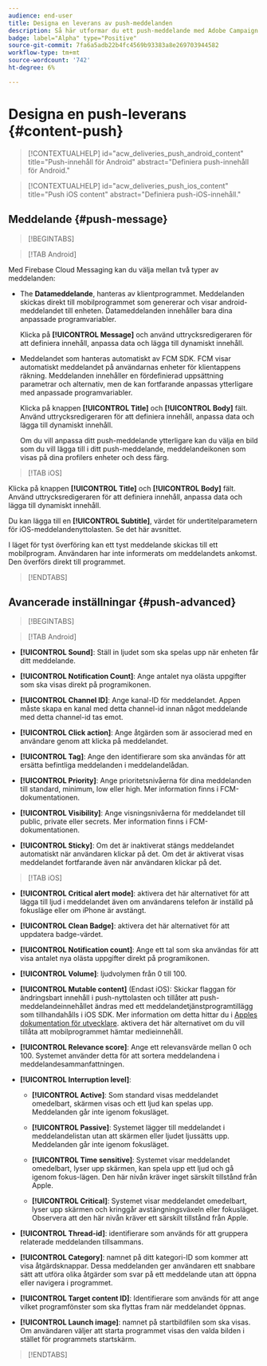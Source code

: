 ```yaml
---
audience: end-user
title: Designa en leverans av push-meddelanden
description: Så här utformar du ett push-meddelande med Adobe Campaign Web
badge: label="Alpha" type="Positive"
source-git-commit: 7fa6a5adb22b4fc4569b93383a8e269703944582
workflow-type: tm+mt
source-wordcount: '742'
ht-degree: 6%

---
```


# Designa en push-leverans {#content-push}

>[!CONTEXTUALHELP]
>id="acw_deliveries_push_android_content"
>title="Push-innehåll för Android"
>abstract="Definiera push-innehåll för Android."

>[!CONTEXTUALHELP]
>id="acw_deliveries_push_ios_content"
>title="Push iOS content"
>abstract="Definiera push-iOS-innehåll."

## Meddelande {#push-message}

>[!BEGINTABS]

>[!TAB Android]

Med Firebase Cloud Messaging kan du välja mellan två typer av meddelanden:

* The **Datameddelande**, hanteras av klientprogrammet. Meddelanden skickas direkt till mobilprogrammet som genererar och visar android-meddelandet till enheten. Datameddelanden innehåller bara dina anpassade programvariabler.

   Klicka på **[!UICONTROL Message]** och använd uttrycksredigeraren för att definiera innehåll, anpassa data och lägga till dynamiskt innehåll.

* Meddelandet som hanteras automatiskt av FCM SDK. FCM visar automatiskt meddelandet på användarnas enheter för klientappens räkning. Meddelanden innehåller en fördefinierad uppsättning parametrar och alternativ, men de kan fortfarande anpassas ytterligare med anpassade programvariabler.

   Klicka på knappen **[!UICONTROL Title]** och **[!UICONTROL Body]** fält. Använd uttrycksredigeraren för att definiera innehåll, anpassa data och lägga till dynamiskt innehåll.

   Om du vill anpassa ditt push-meddelande ytterligare kan du välja en bild som du vill lägga till i ditt push-meddelande, meddelandeikonen som visas på dina profilers enheter och dess färg.

>[!TAB iOS]

Klicka på knappen **[!UICONTROL Title]** och **[!UICONTROL Body]** fält. Använd uttrycksredigeraren för att definiera innehåll, anpassa data och lägga till dynamiskt innehåll.

Du kan lägga till en **[!UICONTROL Subtitle]**, värdet för undertitelparametern för iOS-meddelandenyttolasten. Se det här avsnittet.

I läget för tyst överföring kan ett tyst meddelande skickas till ett mobilprogram. Användaren har inte informerats om meddelandets ankomst. Den överförs direkt till programmet.

>[!ENDTABS]

## Avancerade inställningar {#push-advanced}

>[!BEGINTABS]

>[!TAB Android]

* **[!UICONTROL Sound]**: Ställ in ljudet som ska spelas upp när enheten får ditt meddelande.

* **[!UICONTROL Notification Count]**: Ange antalet nya olästa uppgifter som ska visas direkt på programikonen.

* **[!UICONTROL Channel ID]**: Ange kanal-ID för meddelandet. Appen måste skapa en kanal med detta channel-id innan något meddelande med detta channel-id tas emot.

* **[!UICONTROL Click action]**: Ange åtgärden som är associerad med en användare genom att klicka på meddelandet.

* **[!UICONTROL Tag]**: Ange den identifierare som ska användas för att ersätta befintliga meddelanden i meddelandelådan.

* **[!UICONTROL Priority]**: Ange prioritetsnivåerna för dina meddelanden till standard, minimum, low eller high. Mer information finns i FCM-dokumentationen.

* **[!UICONTROL Visibility]**: Ange visningsnivåerna för meddelandet till public, private eller secrets. Mer information finns i FCM-dokumentationen.

* **[!UICONTROL Sticky]**: Om det är inaktiverat stängs meddelandet automatiskt när användaren klickar på det. Om det är aktiverat visas meddelandet fortfarande även när användaren klickar på det.

>[!TAB iOS]

* **[!UICONTROL Critical alert mode]**: aktivera det här alternativet för att lägga till ljud i meddelandet även om användarens telefon är inställd på fokusläge eller om iPhone är avstängt.

* **[!UICONTROL Clean Badge]**: aktivera det här alternativet för att uppdatera badge-värdet.

* **[!UICONTROL Notification count]**: Ange ett tal som ska användas för att visa antalet nya olästa uppgifter direkt på programikonen.

* **[!UICONTROL Volume]**: ljudvolymen från 0 till 100.

* **[!UICONTROL Mutable content]** (Endast iOS): Skickar flaggan för ändringsbart innehåll i push-nyttolasten och tillåter att push-meddelandeinnehållet ändras med ett meddelandetjänstprogramtillägg som tillhandahålls i iOS SDK. Mer information om detta hittar du i [Apples dokumentation för utvecklare](https://developer.apple.com/library/content/documentation/NetworkingInternet/Conceptual/RemoteNotificationsPG/ModifyingNotifications.html). aktivera det här alternativet om du vill tillåta att mobilprogrammet hämtar medieinnehåll.

* **[!UICONTROL Relevance score]**: Ange ett relevansvärde mellan 0 och 100. Systemet använder detta för att sortera meddelandena i meddelandesammanfattningen.

* **[!UICONTROL Interruption level]**:

   * **[!UICONTROL Active]**: Som standard visas meddelandet omedelbart, skärmen visas och ett ljud kan spelas upp. Meddelanden går inte igenom fokusläget.

   * **[!UICONTROL Passive]**: Systemet lägger till meddelandet i meddelandelistan utan att skärmen eller ljudet ljussätts upp. Meddelanden går inte igenom fokusläget.

   * **[!UICONTROL Time sensitive]**: Systemet visar meddelandet omedelbart, lyser upp skärmen, kan spela upp ett ljud och gå igenom fokus-lägen. Den här nivån kräver inget särskilt tillstånd från Apple.

   * **[!UICONTROL Critical]**: Systemet visar meddelandet omedelbart, lyser upp skärmen och kringgår avstängningsväxeln eller fokusläget. Observera att den här nivån kräver ett särskilt tillstånd från Apple.

* **[!UICONTROL Thread-id]**: identifierare som används för att gruppera relaterade meddelanden tillsammans.

* **[!UICONTROL Category]**: namnet på ditt kategori-ID som kommer att visa åtgärdsknappar. Dessa meddelanden ger användaren ett snabbare sätt att utföra olika åtgärder som svar på ett meddelande utan att öppna eller navigera i programmet.

* **[!UICONTROL Target content ID]**: Identifierare som används för att ange vilket programfönster som ska flyttas fram när meddelandet öppnas.

* **[!UICONTROL Launch image]**: namnet på startbildfilen som ska visas. Om användaren väljer att starta programmet visas den valda bilden i stället för programmets startskärm.

>[!ENDTABS]

<!--Sounds must be included in the application and defined when the service is created. Refer to this section.-->



